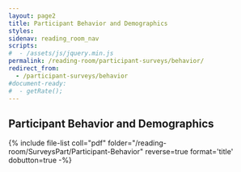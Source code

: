 ```yaml
---
layout: page2
title: Participant Behavior and Demographics
styles:
sidenav: reading_room_nav
scripts:
#  - /assets/js/jquery.min.js
permalink: /reading-room/participant-surveys/behavior/
redirect_from:
  - /participant-surveys/behavior
#document-ready:
#  - getRate();
---
```


## Participant Behavior and Demographics

{% include file-list coll="pdf" folder="/reading-room/SurveysPart/Participant-Behavior" reverse=true format='title' dobutton=true -%}

<!-- CONTENT END -->
